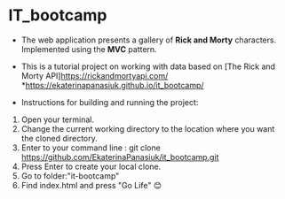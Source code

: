 # IT_bootcamp

- The web application presents a gallery of **Rick and Morty** characters. Implemented using the **MVC** pattern.
- This is a tutorial project on working with data based on [The Rick and Morty API]https://rickandmortyapi.com/
*https://ekaterinapanasiuk.github.io/it_bootcamp/

- Instructions for building and running the project:
1. Open your terminal.
2. Change the current working directory to the location where you want the cloned directory.
3. Enter to your command line : git clone https://github.com/EkaterinaPanasiuk/it_bootcamp.git
4. Press Enter to create your local clone.
5. Go to folder:"it-bootcamp"
6. Find index.html and press "Go Life"
:blush:
